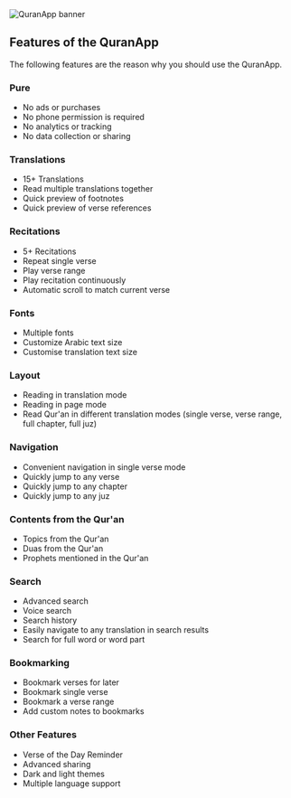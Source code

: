 <img src="https://github.com/AlfaazPlus/QuranApp/blob/master/repo_assets/banner.jpg" alt='QuranApp banner' />

## Features of the QuranApp
The following features are the reason why you should use the QuranApp.

### Pure
- No ads or purchases
- No phone permission is required
- No analytics or tracking
- No data collection or sharing

### Translations
- 15+ Translations
- Read multiple translations together
- Quick preview of footnotes
- Quick preview of verse references

### Recitations
- 5+ Recitations
- Repeat single verse
- Play verse range
- Play recitation continuously
- Automatic scroll to match current verse

### Fonts
- Multiple fonts
- Customize Arabic text size
- Customise translation text size

### Layout
- Reading in translation mode
- Reading in page mode
- Read Qur'an in different translation modes (single verse, verse range, full chapter, full juz)

### Navigation
- Convenient navigation in single verse mode
- Quickly jump to any verse
- Quickly jump to any chapter
- Quickly jump to any juz

### Contents from the Qur'an
- Topics from the Qur'an
- Duas from the Qur'an
- Prophets mentioned in the Qur'an

### Search
- Advanced search
- Voice search
- Search history
- Easily navigate to any translation in search results
- Search for full word or word part

### Bookmarking
- Bookmark verses for later
- Bookmark single verse
- Bookmark a verse range
- Add custom notes to bookmarks

### Other Features
- Verse of the Day Reminder
- Advanced sharing
- Dark and light themes
- Multiple language support